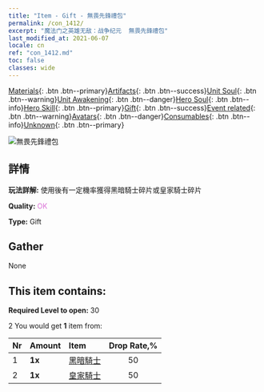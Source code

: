 ```yaml
---
title: "Item - Gift - 無畏先鋒禮包"
permalink: /con_1412/
excerpt: "魔法门之英雄无敌：战争纪元  無畏先鋒禮包"
last_modified_at: 2021-06-07
locale: cn
ref: "con_1412.md"
toc: false
classes: wide
---
```

 [Materials](/ItemsCN/){: .btn .btn--primary}[Artifacts](/ItemsCN/Artifacts/){: .btn .btn--success}[Unit Soul](/ItemsCN/UnitSoul/){: .btn .btn--warning}[Unit Awakening](/ItemsCN/UnitAwakening/){: .btn .btn--danger}[Hero Soul](/ItemsCN/HeroSoul/){: .btn .btn--info}[Hero Skill](/ItemsCN/HeroSkill/){: .btn .btn--primary}[Gift](/ItemsCN/Gift/){: .btn .btn--success}[Event related](/ItemsCN/Events/){: .btn .btn--warning}[Avatars](/ItemsCN/Avatars/){: .btn .btn--danger}[Consumables](/ItemsCN/Consumables/){: .btn .btn--info}[Unknown](/ItemsCN/Unknown/){: .btn .btn--primary}

 ![無畏先鋒禮包](/images/t/i_907026.png)

## 詳情
 **玩法詳解:** 使用後有一定機率獲得黑暗騎士碎片或皇家騎士碎片

 **Quality:** <span style="color: #DA70D6">OK</span>

 **Type:** Gift

## Gather

  None

## This item contains:

 **Required Level to open:** 30

 2 You would get **1** item  from:

  | Nr | Amount |     Item    | Drop Rate,% |
  |:---|:-------|:------------|:---------:|
  | 1 |  **1x** | [黑暗騎士](/cn/Items/unt_213/) | 50 | 
  | 2 |  **1x** | [皇家騎士](/cn/Items/unt_195/) | 50 | 
